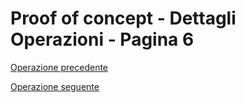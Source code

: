 # Proof of concept - Dettagli Operazioni - Pagina 6

[Operazione precedente](DettagliOperazioni5.md)


[Operazione seguente](DettagliOperazioni7.md)
